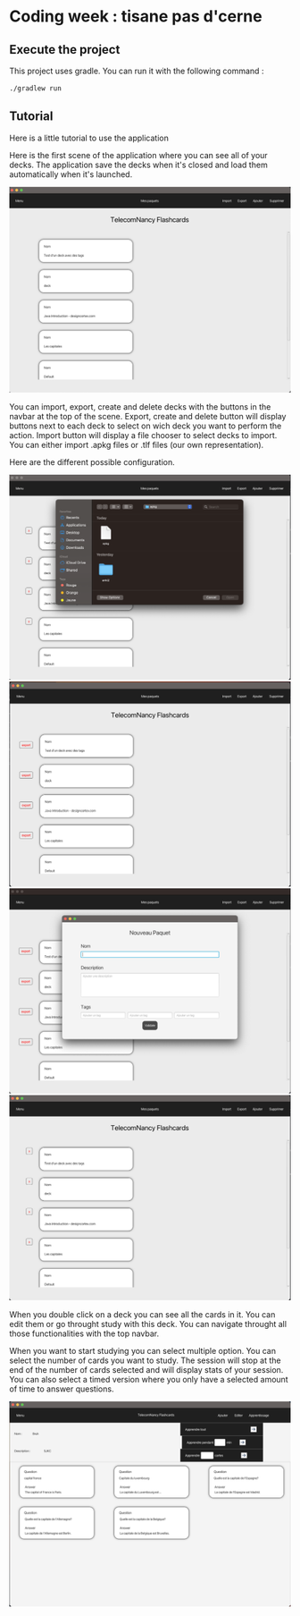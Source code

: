 # Coding week : tisane pas d'cerne

## Execute the project

This project uses gradle. You can run it with the following command :

``` bash
./gradlew run
```

## Tutorial

Here is a little tutorial to use the application

Here is the first scene of the application where you can see all of your decks. The application save the decks when it's closed and load them automatically when it's launched.

![preview](./assets/images/preview.png)

You can import, export, create and delete decks with the buttons in the navbar at the top of the scene. Export, create and delete button will display buttons next to each deck to select on wich deck you want to perform the action. Import button will display a file chooser to select decks to import. You can either import .apkg files or .tlf files (our own representation).

Here are the different possible configuration.

![preview](./assets/images/import.png) ![preview](./assets/images/export.png)
![preview](./assets/images/add.png)
![preview](./assets/images/delete.png)

When you double click on a deck you can see all the cards in it. You can edit them or go throught study with this deck. You can navigate throught all those functionalities with the top navbar.

When you want to start studying you can select multiple option. You can select the number of cards you want to study. The session will stop at the end of the number of cards selected and will display stats of your session. You can also select a timed version where you only have a selected amount of time to answer questions.

![preview](./assets/images/startSession.png)
